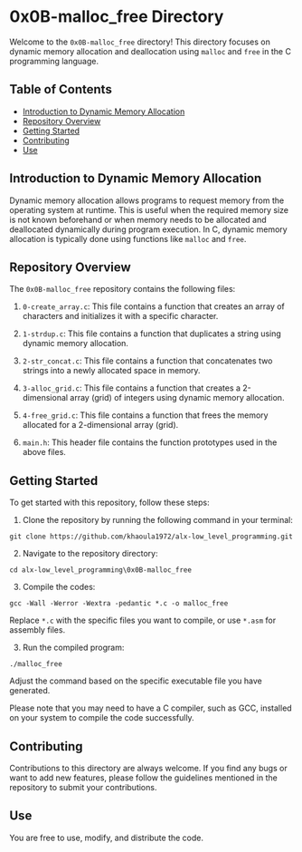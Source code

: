 # 0x0B-malloc_free Directory

Welcome to the `0x0B-malloc_free` directory! This directory focuses on dynamic memory allocation and deallocation using `malloc` and `free` in the C programming language.

## Table of Contents

- [Introduction to Dynamic Memory Allocation](#introduction-to-dynamic-memory-allocation)
- [Repository Overview](#repository-overview)
- [Getting Started](#getting-started)
- [Contributing](#contributing)
- [Use](#use)

## Introduction to Dynamic Memory Allocation

Dynamic memory allocation allows programs to request memory from the operating system at runtime. This is useful when the required memory size is not known beforehand or when memory needs to be allocated and deallocated dynamically during program execution. In C, dynamic memory allocation is typically done using functions like `malloc` and `free`.

## Repository Overview

The `0x0B-malloc_free` repository contains the following files:

1. `0-create_array.c`: This file contains a function that creates an array of characters and initializes it with a specific character.

2. `1-strdup.c`: This file contains a function that duplicates a string using dynamic memory allocation.

3. `2-str_concat.c`: This file contains a function that concatenates two strings into a newly allocated space in memory.

4. `3-alloc_grid.c`: This file contains a function that creates a 2-dimensional array (grid) of integers using dynamic memory allocation.

5. `4-free_grid.c`: This file contains a function that frees the memory allocated for a 2-dimensional array (grid).

6. `main.h`: This header file contains the function prototypes used in the above files.

## Getting Started

To get started with this repository, follow these steps:

1. Clone the repository by running the following command in your terminal:
```   
git clone https://github.com/khaoula1972/alx-low_level_programming.git
``` 
2. Navigate to the repository directory:
```
cd alx-low_level_programming\0x0B-malloc_free
```
3. Compile the codes:
``` 
gcc -Wall -Werror -Wextra -pedantic *.c -o malloc_free
``` 
Replace `*.c` with the specific files you want to compile, or use `*.asm` for assembly files.

3. Run the compiled program:
``` 
./malloc_free
``` 
Adjust the command based on the specific executable file you have generated.

Please note that you may need to have a C compiler, such as GCC, installed on your system to compile the code successfully.

## Contributing

Contributions to this directory are always welcome. If you find any bugs or want to add new features, please follow the guidelines mentioned in the repository to submit your contributions.

## Use

You are free to use, modify, and distribute the code.
